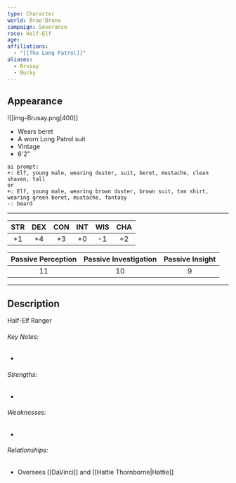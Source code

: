 ```yaml
---
type: Character
world: Brao'Drana
campaign: Severance
race: Half-Elf
age: 
affiliations:
  - "[[The Long Patrol]]"
aliases:
  - Brusay
  - Bucky
---
```

## Appearance
![[img-Brusay.png|400]]
- Wears beret
- A worn Long Patrol suit
- Vintage
- 6'2"

```
ai prompt:
+: Elf, young male, wearing duster, suit, beret, mustache, clean shaven, tall
or
+: Elf, young male, wearing brown duster, brown suit, tan shirt, wearing green beret, mustache, fantasy
-: beard
```
---

| STR | DEX | CON | INT | WIS | CHA |
| :-: | :-: | :-: | :-: | :-: | :-: |
| +1  | +4  | +3  | +0  | -1  | +2  |

| Passive Perception | Passive Investigation | Passive Insight |
| :----------------: | :-------------------: | :-------------: |
|         11         |          10           |        9        |

---

## Description

Half-Elf Ranger

###### Key Notes:
- 

###### Strengths:
- 

###### Weaknesses:
- 

###### Relationships:
- Oversees [[DaVinci]] and [[Hattie Thornborne|Hattie]]
